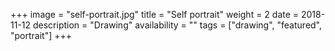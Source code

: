 +++
image = "self-portrait.jpg"
title = "Self portrait"
weight = 2
date = 2018-11-12
description = "Drawing"
availability = ""
tags = ["drawing", "featured", "portrait"]
+++
